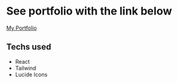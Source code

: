 # See portfolio with the link below

[My Portfolio](https://ulipese-portfolio.netlify.app/)

## Techs used

- React
- Tailwind
- Lucide Icons
